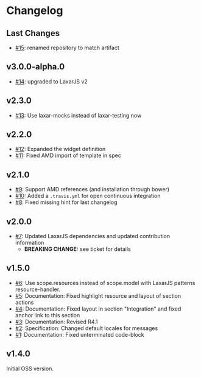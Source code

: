 # Changelog

## Last Changes

- [#15](https://github.com/LaxarJS/laxar-media-widget/issues/15): renamed repository to match artifact


## v3.0.0-alpha.0

- [#14](https://github.com/LaxarJS/laxar-media-widget/issues/14): upgraded to LaxarJS v2


## v2.3.0

- [#13](https://github.com/LaxarJS/laxar-media-widget/issues/13): Use laxar-mocks instead of laxar-testing now


## v2.2.0

- [#12](https://github.com/LaxarJS/laxar-media-widget/issues/12): Expanded the widget definition
- [#11](https://github.com/LaxarJS/laxar-media-widget/issues/11): Fixed AMD import of template in spec


## v2.1.0

- [#9](https://github.com/LaxarJS/laxar-media-widget/issues/9): Support AMD references (and installation through bower)
- [#10](https://github.com/LaxarJS/laxar-media-widget/issues/10): Added a `.travis.yml` for open continuous integration
- [#8](https://github.com/LaxarJS/laxar-media-widget/issues/8): Fixed missing hint for last changelog


## v2.0.0

- [#7](https://github.com/LaxarJS/laxar-media-widget/issues/7): Updated LaxarJS dependencies and updated contribution information
  + **BREAKING CHANGE:** see ticket for details

## v1.5.0

- [#6](https://github.com/LaxarJS/laxar-media-widget/issues/6): Use scope.resources instead of scope.model with LaxarJS patterns resource-handler.
- [#5](https://github.com/LaxarJS/laxar-media-widget/issues/5): Documentation: Fixed highlight resource and layout of section actions
- [#4](https://github.com/LaxarJS/laxar-media-widget/issues/4): Documentation: Fixed layout in section "Integration" and fixed anchor link to this section
- [#3](https://github.com/LaxarJS/laxar-media-widget/issues/3): Documentation: Revised R4.1
- [#2](https://github.com/LaxarJS/laxar-media-widget/issues/2): Specification: Changed default locales for messages
- [#1](https://github.com/LaxarJS/laxar-media-widget/issues/1): Documentation: Fixed unterminated code-block


## v1.4.0

Initial OSS version.
